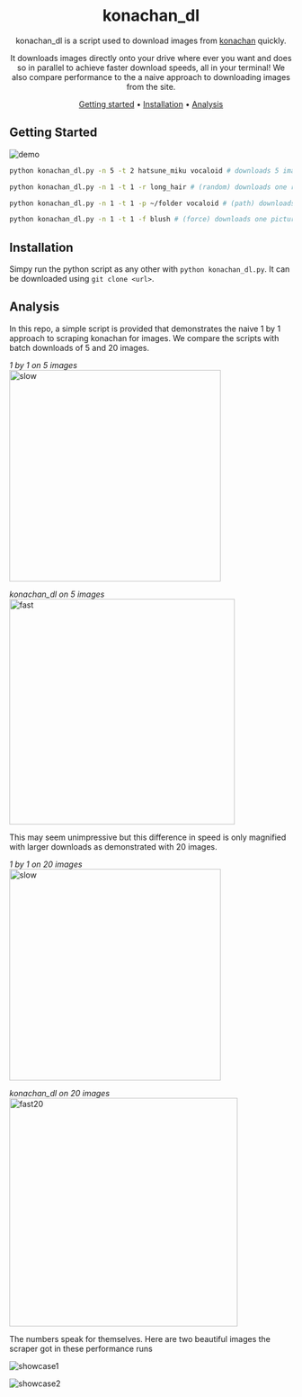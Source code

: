 <div align="center">
<h1>konachan_dl</h1>
<p>konachan_dl is a script used to download images from <a href="https://konachan.com">konachan</a> quickly.</p>
<p>It downloads images directly onto your drive where ever you want and does so in parallel to achieve faster download speeds, all in your terminal! We also compare performance to the a naive approach to downloading images from the site.</p>
<a href="#getting-started">Getting started</a> • <a href="#installation">Installation</a> • <a href="#analysis">Analysis</a>
</div>

## Getting Started

![demo](https://user-images.githubusercontent.com/94549325/205708834-5a0f6dad-5ef8-4eab-8aae-14f2c7553a6e.gif)

```sh
python konachan_dl.py -n 5 -t 2 hatsune_miku vocaloid # downloads 5 images with the tags hatsune_miku+vocaloid

python konachan_dl.py -n 1 -t 1 -r long_hair # (random) downloads one random picture with tag long_hair

python konachan_dl.py -n 1 -t 1 -p ~/folder vocaloid # (path) downloads one picture with tag vocaloid into the directory ~/folder

python konachan_dl.py -n 1 -t 1 -f blush # (force) downloads one picture with tag blush and doesn't show the confirmation prompt
```

## Installation

Simpy run the python script as any other with `python konachan_dl.py`.
It can be downloaded using `git clone <url>`.

## Analysis

In this repo, a simple script is provided that demonstrates the naive 1 by 1 approach to scraping konachan for images. We compare the scripts with batch downloads of 5 and 20 images.

*1 by 1 on 5 images*   
<img width="376" alt="slow" src="https://user-images.githubusercontent.com/94549325/205708885-f3756ebf-dd89-44a5-b2f7-f1db24bbde6d.png">

*konachan_dl on 5 images*   
<img width="401" alt="fast" src="https://user-images.githubusercontent.com/94549325/205708953-1862feb3-2a4e-447c-af5a-fe83b137fe27.png">

This may seem unimpressive but this difference in speed is only magnified with larger downloads as demonstrated with 20 images.

*1 by 1 on 20 images*   
<img width="376" alt="slow" src="https://user-images.githubusercontent.com/94549325/205708999-c210118d-da65-4189-9125-14d960ceb818.png">

*konachan_dl on 20 images*   
<img width="406" alt="fast20" src="https://user-images.githubusercontent.com/94549325/205710243-ce2aa03f-12c9-48de-999c-8cd764466099.png">

The numbers speak for themselves.
Here are two beautiful images the scraper got in these performance runs   

![showcase1](https://user-images.githubusercontent.com/94549325/205709068-fe3f9b39-b8f3-434b-93ee-7006007d9176.jpg)
   
![showcase2](https://user-images.githubusercontent.com/94549325/205709106-d20c20b8-c2c5-49bd-9bb5-785b186d1303.png)
